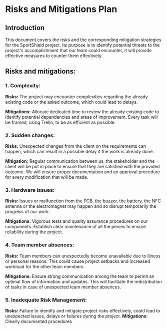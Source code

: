 
# Risks and Mitigations Plan
## Introduction 
This document covers the risks and the corresponding mitigation strategies for the SportShield project. Its purpose is to identify potential threats to the project's accomplishment that our team could encounter, it will provide effective measures to counter them effectively. 

## Risks and mitigations: 
### 1. Complexity: 
**Risks:** The project may encounter complexities regarding the already existing code or the asked outcome, which could lead to delays. 

**Mitigations:** Allocate dedicated time to review the already existing code to identify potential dependencies and areas of improvement. Every task will be framed, using Trello, to be as efficient as possible. 

### 2. Sudden changes: 
**Risks:** Unexpected changes from the client on the requirements can happen, which can result in a possible delay if the work is already done. 

**Mitigation:** Regular communication between us, the stakeholder and the client will be put in place to ensure that they are satisfied with the provided outcome.  We will ensure proper documentation and an approval procedure for every modification that will be made. 

### 3. Hardware issues:
**Risks:** Issues or malfunction from the PCB, the buzzer, the battery, the NFC antenna or the electromagnet may happen and so disrupt temporarily the progress of our work.

**Mitigations:** Vigorous tests and quality assurance procedures on our components. Establish clear maintenance of all the pieces to ensure reliability during the project. 

### 4. Team member absences: 
**Risks:** Team members can unexpectedly become unavailable due to illness or personal reasons. This could cause project setbacks and increased workload for the other team members.

**Mitigations:** Ensure strong communication among the team to permit an optimal flow of information and updates. This will facilitate the redistribution of tasks in case of unexpected team member absences.


### 5. Inadequate Risk Management: 
**Risks:** Failure to identify and mitigate project risks effectively, could lead to unexpected issues, delays or failures during the project. 
**Mitigations:** Clearly documented procedures  








